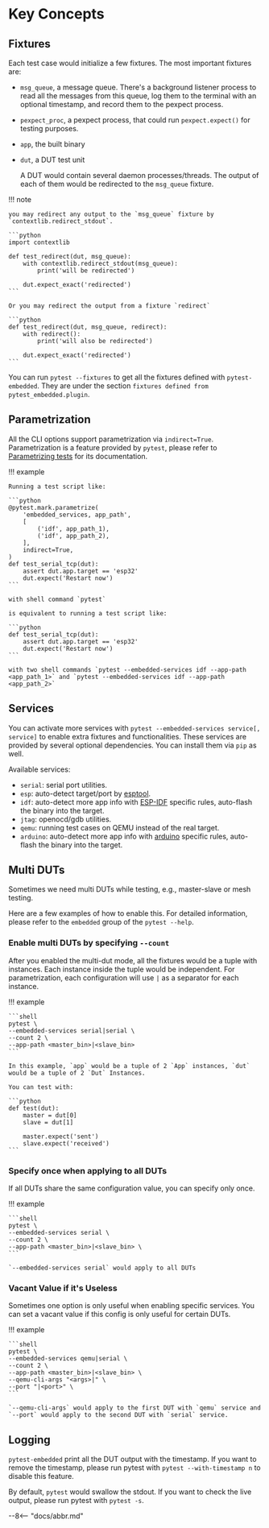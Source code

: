 # Key Concepts

## Fixtures

Each test case would initialize a few fixtures. The most important fixtures are:

- `msg_queue`, a message queue. There's a background listener process to read all the messages from this queue, log them to the terminal with an optional timestamp, and record them to the pexpect process.
- `pexpect_proc`, a pexpect process, that could run `pexpect.expect()` for testing purposes.
- `app`, the built binary
- `dut`, a DUT test unit

    A DUT would contain several daemon processes/threads. The output of each of them would be redirected to the `msg_queue` fixture.

!!! note

    you may redirect any output to the `msg_queue` fixture by `contextlib.redirect_stdout`.

    ```python
    import contextlib

    def test_redirect(dut, msg_queue):
        with contextlib.redirect_stdout(msg_queue):
            print('will be redirected')

        dut.expect_exact('redirected')
    ```

    Or you may redirect the output from a fixture `redirect`

    ```python
    def test_redirect(dut, msg_queue, redirect):
        with redirect():
            print('will also be redirected')

        dut.expect_exact('redirected')
    ```

You can run `pytest --fixtures` to get all the fixtures defined with `pytest-embedded`. They are under the section `fixtures defined from pytest_embedded.plugin`.

## Parametrization

All the CLI options support parametrization via `indirect=True`. Parametrization is a feature provided by `pytest`, please refer to [Parametrizing tests](https://docs.pytest.org/en/latest/example/parametrize.html) for its documentation.

!!! example

    Running a test script like:

    ```python
    @pytest.mark.parametrize(
        'embedded_services, app_path',
        [
            ('idf', app_path_1),
            ('idf', app_path_2),
        ],
        indirect=True,
    )
    def test_serial_tcp(dut):
        assert dut.app.target == 'esp32'
        dut.expect('Restart now')
    ```

    with shell command `pytest`

    is equivalent to running a test script like:

    ```python
    def test_serial_tcp(dut):
        assert dut.app.target == 'esp32'
        dut.expect('Restart now')
    ```

    with two shell commands `pytest --embedded-services idf --app-path <app_path_1>` and `pytest --embedded-services idf --app-path <app_path_2>`

## Services

You can activate more services with `pytest --embedded-services service[, service]` to enable extra fixtures and functionalities. These services are provided by several optional dependencies. You can install them via `pip` as well.

Available services:

- `serial`: serial port utilities.
- `esp`: auto-detect target/port by [esptool](https://github.com/espressif/esptool).
- `idf`: auto-detect more app info with [ESP-IDF](https://github.com/espressif/esp-idf) specific rules, auto-flash the binary into the target.
- `jtag`: openocd/gdb utilities.
- `qemu`: running test cases on QEMU instead of the real target.
- `arduino`: auto-detect more app info with [arduino](https://github.com/arduino/Arduino) specific rules, auto-flash the binary into the target.

## Multi DUTs

Sometimes we need multi DUTs while testing, e.g., master-slave or mesh testing.

Here are a few examples of how to enable this. For detailed information, please refer to the `embedded` group of the `pytest --help`.

### Enable multi DUTs by specifying `--count`

After you enabled the multi-dut mode, all the fixtures would be a tuple with instances. Each instance inside the tuple would be independent. For parametrization, each configuration will use `|` as a separator for each instance.

!!! example
    
    ```shell
    pytest \
    --embedded-services serial|serial \
    --count 2 \
    --app-path <master_bin>|<slave_bin>
    ```
  
    In this example, `app` would be a tuple of 2 `App` instances, `dut` would be a tuple of 2 `Dut` Instances.
  
    You can test with:
  
    ```python
    def test(dut):
        master = dut[0]
        slave = dut[1]
  
        master.expect('sent')
        slave.expect('received')
    ```

### Specify once when applying to all DUTs

If all DUTs share the same configuration value, you can specify only once.

!!! example
      
    ```shell
    pytest \
    --embedded-services serial \
    --count 2 \
    --app-path <master_bin>|<slave_bin> \
    ```

    `--embedded-services serial` would apply to all DUTs

### Vacant Value if it's Useless

Sometimes one option is only useful when enabling specific services. You can set a vacant value if this config is only useful for certain DUTs.

!!! example
      
    ```shell
    pytest \
    --embedded-services qemu|serial \
    --count 2 \
    --app-path <master_bin>|<slave_bin> \
    --qemu-cli-args "<args>|" \
    --port "|<port>" \
    ```
  
    `--qemu-cli-args` would apply to the first DUT with `qemu` service and `--port` would apply to the second DUT with `serial` service.

## Logging

`pytest-embedded` print all the DUT output with the timestamp. If you want to remove the timestamp, please run pytest with `pytest --with-timestamp n` to disable this feature.

By default, `pytest` would swallow the stdout. If you want to check the live output, please run pytest with `pytest -s`.

--8<-- "docs/abbr.md"
